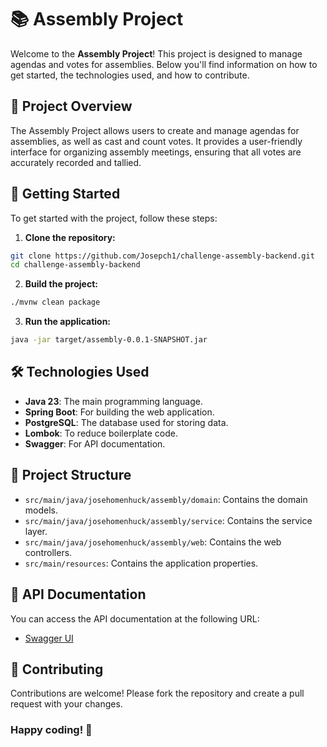 # 📚 Assembly Project

Welcome to the **Assembly Project**! This project is designed to manage agendas and votes for assemblies. Below you'll find information on how to get started, the technologies used, and how to contribute.

## 📝 Project Overview

The Assembly Project allows users to create and manage agendas for assemblies, as well as cast and count votes. It provides a user-friendly interface for organizing assembly meetings, ensuring that all votes are accurately recorded and tallied.

## 🚀 Getting Started

To get started with the project, follow these steps:

1. **Clone the repository:**

  ```bash
  git clone https://github.com/Josepch1/challenge-assembly-backend.git
  cd challenge-assembly-backend
  ```

2. **Build the project:**

  ```bash
  ./mvnw clean package
  ```

3. **Run the application:**

  ```bash
  java -jar target/assembly-0.0.1-SNAPSHOT.jar
  ```

## 🛠️ Technologies Used

- **Java 23**: The main programming language.
- **Spring Boot**: For building the web application.
- **PostgreSQL**: The database used for storing data.
- **Lombok**: To reduce boilerplate code.
- **Swagger**: For API documentation.

## 📂 Project Structure

- `src/main/java/josehomenhuck/assembly/domain`: Contains the domain models.
- `src/main/java/josehomenhuck/assembly/service`: Contains the service layer.
- `src/main/java/josehomenhuck/assembly/web`: Contains the web controllers.
- `src/main/resources`: Contains the application properties.

## 📄 API Documentation

You can access the API documentation at the following URL:

- [Swagger UI](http://localhost:8080/swagger-ui.html)

## 🤝 Contributing

Contributions are welcome! Please fork the repository and create a pull request with your changes.

### Happy coding! 🎉
